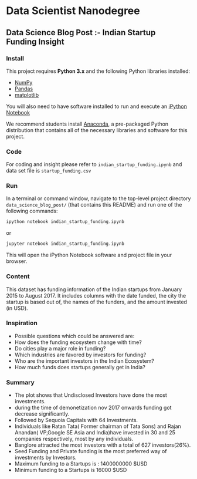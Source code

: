 # Data Scientist Nanodegree
## Data Science Blog Post :- Indian Startup Funding Insight

### Install

This project requires **Python 3.x** and the following Python libraries installed:

- [NumPy](http://www.numpy.org/)
- [Pandas](http://pandas.pydata.org)
- [matplotlib](http://matplotlib.org/)


You will also need to have software installed to run and execute an [iPython Notebook](http://ipython.org/notebook.html)

We recommend students install [Anaconda](https://www.continuum.io/downloads), a pre-packaged Python distribution that contains all of the necessary libraries and software for this project.

### Code

For coding and insight please refer to `indian_startup_funding.ipynb` and data set file is `startup_funding.csv`

### Run

In a terminal or command window, navigate to the top-level project directory `data_science_blog_post/` (that contains this README) and run one of the following commands:

```bash
ipython notebook indian_startup_funding.ipynb
```  
or
```bash
jupyter notebook indian_startup_funding.ipynb
```

This will open the iPython Notebook software and project file in your browser.

### Content
This dataset has funding information of the Indian startups from January 2015 to August 2017. It includes columns with the date funded, the city the startup is based out of, the names of the funders, and the amount invested (in USD).

### Inspiration
- Possible questions which could be answered are:
- How does the funding ecosystem change with time?
- Do cities play a major role in funding?
- Which industries are favored by investors for funding?
- Who are the important investors in the Indian Ecosystem?
- How much funds does startups generally get in India?

### Summary

- The plot shows that Undisclosed Investors have done the most investments.
- during the time of demonetization nov 2017 onwards funding got decrease significantly.
- Followed by Sequoia Capitals with 64 Investments.
- Individuals like Ratan Tata( Former chairman of Tata Sons) and Rajan Anandan( VP,Google SE Asia and India)have invested in 30 and 25 companies respectively, most by any individuals.
- Banglore attracted the most investors with a total of 627 investors(26%).
- Seed Funding and Private funding is the most preferred way of investments by Investors.
- Maximum funding to a Startups is : 1400000000 $USD
- Minimum funding to a Startups is 16000 $USD
